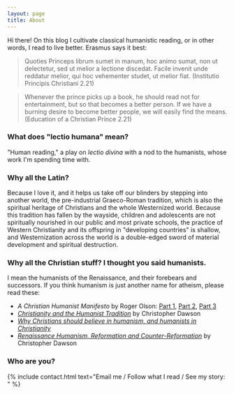 ```yaml
---
layout: page
title: About
---
```


Hi there! On this blog I cultivate classical humanistic reading, or in other words, I read to live better. Erasmus says it best:

> Quoties Princeps librum sumet in manum, hoc animo sumat, non ut delectetur, sed ut melior a lectione discedat. Facile invenit unde reddatur melior, qui hoc vehementer studet, ut melior fiat. (Institutio Principis Christiani 2.21)

> Whenever the prince picks up a book, he should read not for entertainment, but so that becomes a better person. If we have a burning desire to become better people, we will easily find the means. (Education of a Christian Prince 2.21)

### What does "lectio humana" mean?

"Human reading," a play on *lectio divina* with a nod to the humanists, whose work I'm spending time with.

### Why all the Latin?

Because I love it, and it helps us take off our blinders by stepping into another world, the pre-industrial Graeco-Roman tradition, which is also the spiritual heritage of Christians and the whole Westernized world. Because this tradition has fallen by the wayside, children and adolescents are not spiritually nourished in our public and most private schools, the practice of Western Christianity and its offspring in "developing countries" is shallow, and Westernization across the world is a double-edged sword of material development and spiritual destruction.

### Why all the Christian stuff? I thought you said humanists.

I mean the humanists of the Renaissance, and their forebears and successors. If you think humanism is just another name for atheism, please read these:

* *A Christian Humanist Manifesto* by Roger Olson: [Part 1](http://www.patheos.com/blogs/rogereolson/2012/11/a-christian-humanist-manifesto-god-is-most-satisfied-with-us-when-we-are-most-glorified-by-him-part-1/), [Part 2](http://www.patheos.com/blogs/rogereolson/2012/11/a-christian-humanist-manifesto-part-2/), [Part 3](http://www.patheos.com/blogs/rogereolson/2012/11/a-christian-humanist-manifesto-part-3-final/)
* [*Christianity and the Humanist Tradition*](http://www.theimaginativeconservative.org/2013/06/christianity-and-the-humanist-tradition.html) by Christopher Dawson
* [*Why Christians should believe in humanism, and humanists in Christianity*](https://www.theosthinktank.co.uk/cmsfiles/archive/files/Christian%20Humanism%20FINAL%20combined.pdf)
* [*Renaissance Humanism, Reformation and Counter-Reformation*](https://christopher-dawson.blogspot.com/2015/04/renaissance-humanism-reformation-and.html) by Christopher Dawson

### Who are you?

{% include contact.html text="Email me / Follow what I read / See my story: " %}